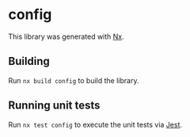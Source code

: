 # config

This library was generated with [Nx](https://nx.dev).



## Building

Run `nx build config` to build the library.





## Running unit tests

Run `nx test config` to execute the unit tests via [Jest](https://jestjs.io).


